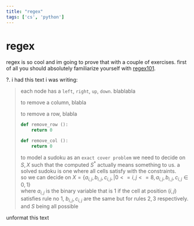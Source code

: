 ```yaml
---
title: "regex"
tags: ['cs', 'python']
---
```


# regex

regex is so cool and im going to prove that with a couple of exercises.
first of all you should absolutely familiarize yourself with [regex101](https://regex101.com/).

?. i had this text i was writing:

> each node has a `left`, `right`, `up`, `down`.
> blablabla
> 
> to remove a column, blabla
> 
> to remove a row, blabla
> 
> ```python
> def remove_row ():
>     return 0 
> 
> def remove_col ():
>     return 0 
> ```
> 
> to model a sudoku as an `exact cover problem` we need to decide on $S, X$ such that the computed $S^*$ actually means something to us. a solved sudoku is one where all cells satisfy with the constraints. <br>
> so we can decide on $X=\{a_{i,j}, b_{i,j}, c_{i,j}, | 0<=i,j<=8, a_{i,j}, b_{i,j}, c_{i,j} \in {0,1}\}$ <br>
> where $a_{i,j}$ is the binary variable that is $1$ if the cell at position $(i,j)$ satisfies rule no $1$,
>  $b_{i,j}, c_{i,j}$ are the same but for rules $2, 3$ respectively. 
> and $S$ being all possible 

unformat this text